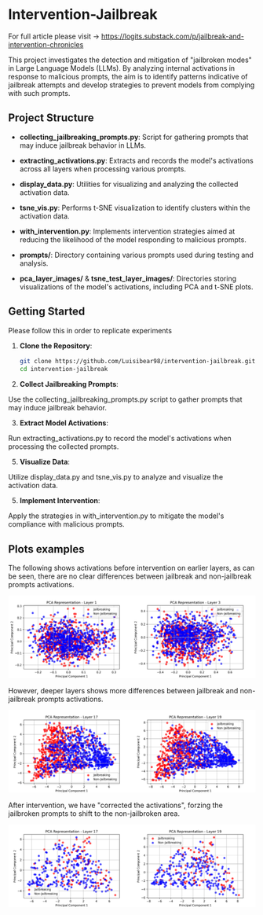 # Intervention-Jailbreak

For full article please visit -> https://logits.substack.com/p/jailbreak-and-intervention-chronicles

This project investigates the detection and mitigation of "jailbroken modes" in Large Language Models (LLMs). By analyzing internal activations in response to malicious prompts, the aim is to identify patterns indicative of jailbreak attempts and develop strategies to prevent models from complying with such prompts.

## Project Structure

- **collecting_jailbreaking_prompts.py**: Script for gathering prompts that may induce jailbreak behavior in LLMs.

- **extracting_activations.py**: Extracts and records the model's activations across all layers when processing various prompts.

- **display_data.py**: Utilities for visualizing and analyzing the collected activation data.

- **tsne_vis.py**: Performs t-SNE visualization to identify clusters within the activation data.

- **with_intervention.py**: Implements intervention strategies aimed at reducing the likelihood of the model responding to malicious prompts.

- **prompts/**: Directory containing various prompts used during testing and analysis.

- **pca_layer_images/** & **tsne_test_layer_images/**: Directories storing visualizations of the model's activations, including PCA and t-SNE plots.

## Getting Started

Please follow this in order to replicate experiments
1. **Clone the Repository**:

   ```bash
   git clone https://github.com/Luisibear98/intervention-jailbreak.git
   cd intervention-jailbreak
   ```

2. **Collect Jailbreaking Prompts**:

Use the collecting_jailbreaking_prompts.py script to gather prompts that may induce jailbreak behavior.

3. **Extract Model Activations**:

Run extracting_activations.py to record the model's activations when processing the collected prompts.

5. **Visualize Data**:

Utilize display_data.py and tsne_vis.py to analyze and visualize the activation data.

5. **Implement Intervention**:

Apply the strategies in with_intervention.py to mitigate the model's compliance with malicious prompts.


## Plots examples

The following shows activations before intervention on earlier layers, as can be seen, there are no clear differences between jailbreak and non-jailbreak prompts activations.

![Alt text](comparing_images/image-4.png "Earlier layers activations")



However, deeper layers shows more differences between jailbreak and non-jailbreak prompts activations.

![Alt text](comparing_images/image-5.png "Deeper layers activations")


After intervention, we have "corrected the activations", forzing the jailbroken prompts to shift to the non-jailbroken area.

![Alt text](comparing_images/image-8.png "Deeper layers activations")




